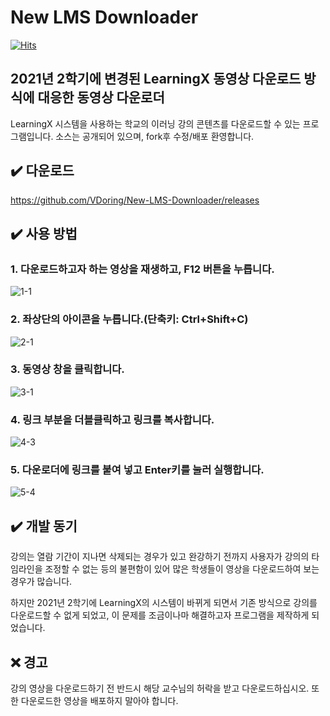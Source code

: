 # New LMS Downloader
[![Hits](https://hits.seeyoufarm.com/api/count/incr/badge.svg?url=https%3A%2F%2Fgithub.com%2FVDoring%2FNew-LMS-Downloader&count_bg=%230085CA&title_bg=%23555555&icon=github.svg&icon_color=%23E7E7E7&title=View&edge_flat=false)](https://hits.seeyoufarm.com)

## 2021년 2학기에 변경된 LearningX 동영상 다운로드 방식에 대응한 동영상 다운로더
LearningX 시스템을 사용하는 학교의 이러닝 강의 콘텐츠를 다운로드할 수 있는 프로그램입니다.
소스는 공개되어 있으며, fork후 수정/배포 환영합니다.

## ✔️ 다운로드
https://github.com/VDoring/New-LMS-Downloader/releases


## ✔️ 사용 방법
### 1. 다운로드하고자 하는 영상을 재생하고, F12 버튼을 누릅니다.
![1-1](https://user-images.githubusercontent.com/50266731/131610778-2043b470-3ce4-4b22-98dc-a47b59140f86.png)
### 2. 좌상단의 아이콘을 누릅니다.(단축키: Ctrl+Shift+C)
![2-1](https://user-images.githubusercontent.com/50266731/131627448-610d2809-d161-44d1-b2aa-8f7e152ad4c2.png)
### 3. 동영상 창을 클릭합니다.
![3-1](https://user-images.githubusercontent.com/50266731/131610785-b5b41b02-9747-4b96-9dbf-8c5590c4c262.png)
### 4. 링크 부분을 더블클릭하고 링크를 복사합니다.
![4-3](https://user-images.githubusercontent.com/50266731/131774298-4a61bfd8-343f-4610-82b5-6e4f94692c27.png)
### 5. 다운로더에 링크를 붙여 넣고 Enter키를 눌러 실행합니다.
![5-4](https://user-images.githubusercontent.com/50266731/131773935-98df5c86-4f78-4d1c-a6be-a3f842eb24dd.png)


## ✔️ 개발 동기
강의는 열람 기간이 지나면 삭제되는 경우가 있고 완강하기 전까지 사용자가 강의의 타임라인을 조정할 수 없는 등의 불편함이 있어 많은 학생들이 영상을 다운로드하여 보는 경우가 많습니다.

하지만 2021년 2학기에 LearningX의 시스템이 바뀌게 되면서 기존 방식으로 강의를 다운로드할 수 없게 되었고, 이 문제를 조금이나마 해결하고자 프로그램을 제작하게 되었습니다.

## ❌ 경고
강의 영상을 다운로드하기 전 반드시 해당 교수님의 허락을 받고 다운로드하십시오.
또한 다운로드한 영상을 배포하지 말아야 합니다.

